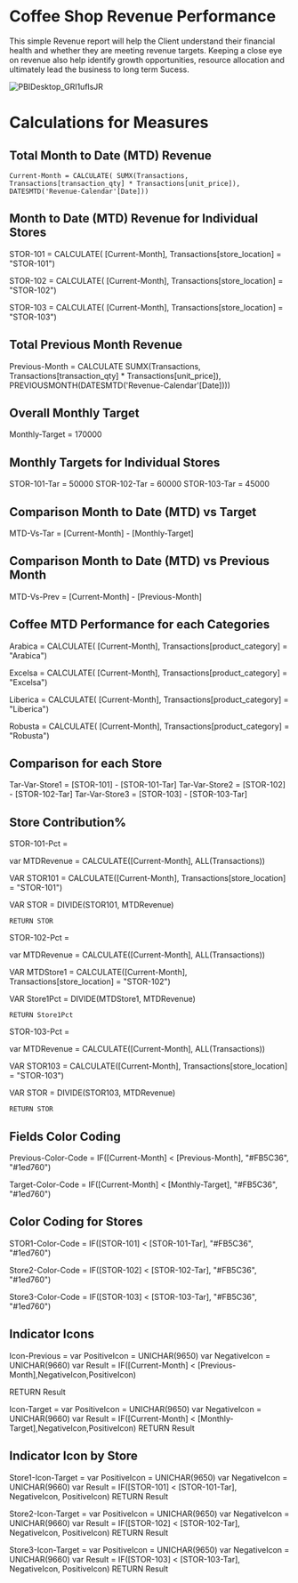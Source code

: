 
# Coffee Shop Revenue Performance

This simple Revenue report will help the Client understand their
financial health and whether they are meeting revenue targets. Keeping a close eye on revenue also help identify growth opportunities, resource allocation and ultimately lead the business to long term Sucess.


![PBIDesktop_GRI1uflsJR](https://github.com/BrianGwayi/CoffeeShopRevenue-PowerBI/assets/115585139/a57364a4-cb60-407a-8fd5-a3988029aaa2)

# Calculations for Measures
## Total Month to Date (MTD) Revenue

`Current-Month = CALCULATE(
        SUMX(Transactions,
        Transactions[transaction_qty] * Transactions[unit_price]),
        DATESMTD('Revenue-Calendar'[Date]))`

## Month to Date (MTD) Revenue for Individual Stores
STOR-101 = CALCULATE(
        [Current-Month],
        Transactions[store_location] = "STOR-101")

STOR-102 = CALCULATE(
        [Current-Month],
        Transactions[store_location] = "STOR-102")

STOR-103 = CALCULATE(
        [Current-Month],
        Transactions[store_location] = "STOR-103")

## Total Previous Month Revenue
Previous-Month = CALCULATE
        SUMX(Transactions,
        Transactions[transaction_qty] * Transactions[unit_price]),
        PREVIOUSMONTH(DATESMTD('Revenue-Calendar'[Date])))

## Overall Monthly Target
Monthly-Target = 170000

## Monthly Targets for Individual Stores
STOR-101-Tar = 50000
STOR-102-Tar = 60000
STOR-103-Tar = 45000


## Comparison Month to Date (MTD) vs Target
MTD-Vs-Tar = [Current-Month] - [Monthly-Target]

## Comparison Month to Date (MTD) vs Previous Month
MTD-Vs-Prev = [Current-Month] - [Previous-Month] 

## Coffee MTD Performance for each Categories

Arabica = CALCULATE(
        [Current-Month],
        Transactions[product_category] = "Arabica")

Excelsa = CALCULATE(
        [Current-Month],
        Transactions[product_category] = "Excelsa")

Liberica = CALCULATE(
        [Current-Month],
        Transactions[product_category] = "Liberica")

Robusta = CALCULATE(
        [Current-Month],
        Transactions[product_category] = "Robusta")

## Comparison for each Store
Tar-Var-Store1 = [STOR-101] - [STOR-101-Tar]
Tar-Var-Store2 = [STOR-102] - [STOR-102-Tar]
Tar-Var-Store3 = [STOR-103] - [STOR-103-Tar]


## Store Contribution%
STOR-101-Pct = 

var MTDRevenue = 
    CALCULATE([Current-Month],
        ALL(Transactions))

VAR STOR101 = 
    CALCULATE([Current-Month],
    Transactions[store_location] = "STOR-101")

VAR STOR = DIVIDE(STOR101, MTDRevenue)

    RETURN STOR


STOR-102-Pct = 

var MTDRevenue = 
    CALCULATE([Current-Month],
        ALL(Transactions))

VAR MTDStore1 = 
    CALCULATE([Current-Month],
    Transactions[store_location] = "STOR-102")

VAR Store1Pct = DIVIDE(MTDStore1, MTDRevenue)

    RETURN Store1Pct


STOR-103-Pct = 

var MTDRevenue = 
    CALCULATE([Current-Month],
        ALL(Transactions))

VAR STOR103 = 
    CALCULATE([Current-Month],
    Transactions[store_location] = "STOR-103")

VAR STOR = DIVIDE(STOR103, MTDRevenue)

    RETURN STOR

## Fields Color Coding
Previous-Color-Code = 
    IF([Current-Month] < [Previous-Month], "#FB5C36", "#1ed760")

Target-Color-Code = 
    IF([Current-Month] < [Monthly-Target], "#FB5C36", "#1ed760")

## Color Coding for Stores
STOR1-Color-Code = 
    IF([STOR-101] < [STOR-101-Tar], "#FB5C36", "#1ed760")

Store2-Color-Code = 
    IF([STOR-102] < [STOR-102-Tar], "#FB5C36", "#1ed760")

Store3-Color-Code = 
    IF([STOR-103] < [STOR-103-Tar], "#FB5C36", "#1ed760")

## Indicator Icons
Icon-Previous = 
var PositiveIcon = UNICHAR(9650)
var NegativeIcon = UNICHAR(9660)
var Result = 
    IF([Current-Month] < [Previous-Month],NegativeIcon,PositiveIcon)
    
RETURN
    Result


Icon-Target = 
var PositiveIcon = UNICHAR(9650)
var NegativeIcon = UNICHAR(9660)
var Result = 
    IF([Current-Month] < [Monthly-Target],NegativeIcon,PositiveIcon)
RETURN
    Result


## Indicator Icon by Store
Store1-Icon-Target = 
var PositiveIcon = UNICHAR(9650)
var NegativeIcon = UNICHAR(9660)
var Result = 
    IF([STOR-101] < [STOR-101-Tar], NegativeIcon, PositiveIcon)
RETURN
    Result


Store2-Icon-Target = 
var PositiveIcon = UNICHAR(9650)
var NegativeIcon = UNICHAR(9660)
var Result = 
    IF([STOR-102] < [STOR-102-Tar], NegativeIcon, PositiveIcon)
RETURN
    Result

Store3-Icon-Target = 
var PositiveIcon = UNICHAR(9650)
var NegativeIcon = UNICHAR(9660)
var Result = 
    IF([STOR-103] < [STOR-103-Tar], NegativeIcon, PositiveIcon)
RETURN
    Result

